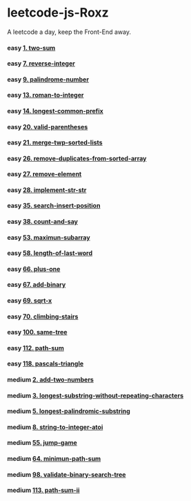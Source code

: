 # leetcode-js-Roxz
A leetcode a day, keep the Front-End away.

#### easy [1. two-sum](https://github.com/ROXZalwaysWithMe/leetcode-js-Roxz/tree/master/easy/1.two-sum)
#### easy [7. reverse-integer](https://github.com/ROXZalwaysWithMe/leetcode-js-Roxz/tree/master/easy/7.reverse-integer)
#### easy [9. palindrome-number](https://github.com/ROXZalwaysWithMe/leetcode-js-Roxz/tree/master/easy/9.palindrome-number)
#### easy [13. roman-to-integer](https://github.com/ROXZalwaysWithMe/leetcode-js-Roxz/tree/master/easy/13.roman-to-integer)
#### easy [14. longest-common-prefix](https://github.com/ROXZalwaysWithMe/leetcode-js-Roxz/tree/master/easy/14.longest-common-prefix)
#### easy [20. valid-parentheses](https://github.com/ROXZalwaysWithMe/leetcode-js-Roxz/tree/master/easy/20.valid-parentheses)
#### easy [21. merge-twp-sorted-lists](https://github.com/ROXZalwaysWithMe/leetcode-js-Roxz/tree/master/easy/21.merge-twp-sorted-lists)
#### easy [26. remove-duplicates-from-sorted-array](https://github.com/ROXZalwaysWithMe/leetcode-js-Roxz/tree/master/easy/26.remove-duplicates-from-sorted-array)
#### easy [27. remove-element](https://github.com/ROXZalwaysWithMe/leetcode-js-Roxz/tree/master/easy/27.remove-element/)
#### easy [28. implement-str-str](https://github.com/ROXZalwaysWithMe/leetcode-js-Roxz/tree/master/easy/28.implement-str-str)
#### easy [35. search-insert-position](https://github.com/ROXZalwaysWithMe/leetcode-js-Roxz/tree/master/easy/35.search-insert-position)
#### easy [38. count-and-say](https://github.com/ROXZalwaysWithMe/leetcode-js-Roxz/tree/master/easy/38.count-and-say)
#### easy [53. maximun-subarray](https://github.com/ROXZalwaysWithMe/leetcode-js-Roxz/tree/master/easy/53.maximun-subarray)
#### easy [58. length-of-last-word](https://github.com/ROXZalwaysWithMe/leetcode-js-Roxz/tree/master/easy/58.length-of-last-word)
#### easy [66. plus-one](https://github.com/ROXZalwaysWithMe/leetcode-js-Roxz/tree/master/easy/66.plus-one)
#### easy [67. add-binary](https://github.com/ROXZalwaysWithMe/leetcode-js-Roxz/tree/master/easy/67.add-binary)
#### easy [69. sqrt-x](https://github.com/ROXZalwaysWithMe/leetcode-js-Roxz/tree/master/easy/69.sqrt-x)
#### easy [70. climbing-stairs](https://github.com/ROXZalwaysWithMe/leetcode-js-Roxz/tree/master/easy/70.climbing-stairs)
#### easy [100. same-tree](https://github.com/ROXZalwaysWithMe/leetcode-js-Roxz/tree/master/easy/100.same-tree)
#### easy [112. path-sum](https://github.com/ROXZalwaysWithMe/leetcode-js-Roxz/tree/master/easy/112.path-sum)
#### easy [118. pascals-triangle](https://github.com/ROXZalwaysWithMe/leetcode-js-Roxz/tree/master/easy/118.pascals-triangle)
#### medium [2. add-two-numbers](https://github.com/ROXZalwaysWithMe/leetcode-js-Roxz/tree/master/medium/2.add-two-numbers)
#### medium [3. longest-substring-without-repeating-characters](https://github.com/ROXZalwaysWithMe/leetcode-js-Roxz/tree/master/medium/3.longest-substring-without-repeating-characters)
#### medium [5. longest-palindromic-substring](https://github.com/ROXZalwaysWithMe/leetcode-js-Roxz/tree/master/medium/5.longest-palindromic-substring)
#### medium [8. string-to-integer-atoi](https://github.com/ROXZalwaysWithMe/leetcode-js-Roxz/tree/master/medium/8.string-to-integer-atoi)
#### medium [55. jump-game](https://github.com/ROXZalwaysWithMe/leetcode-js-Roxz/tree/master/medium/55.jump-game)
#### medium [64. minimun-path-sum](https://github.com/ROXZalwaysWithMe/leetcode-js-Roxz/tree/master/medium/64.minimun-path-sum)
#### medium [98. validate-binary-search-tree](https://github.com/ROXZalwaysWithMe/leetcode-js-Roxz/tree/master/medium/98.validate-binary-search-tree)
#### medium [113. path-sum-ii](https://github.com/ROXZalwaysWithMe/leetcode-js-Roxz/tree/master/medium/113.path-sum-ii)
